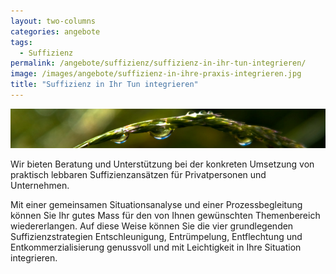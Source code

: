 ```yaml
---
layout: two-columns
categories: angebote
tags:
  - Suffizienz
permalink: /angebote/suffizienz/suffizienz-in-ihr-tun-integrieren/
image: /images/angebote/suffizienz-in-ihre-praxis-integrieren.jpg
title: "Suffizienz in Ihr Tun integrieren"
---
```

<img class="leadimage" title="Sufizienz" src="/images/angebote/suffizienz-in-ihr-tun-integrieren_sub.jpg">

Wir bieten Beratung und Unterstützung bei der konkreten Umsetzung von praktisch lebbaren Suffizienzansätzen für Privatpersonen und Unternehmen.

Mit einer gemeinsamen Situationsanalyse und einer Prozessbegleitung können Sie Ihr gutes Mass für den von Ihnen gewünschten Themenbereich wiedererlangen. Auf diese Weise können Sie die vier grundlegenden Suffizienzstrategien Entschleunigung, Entrümpelung, Entflechtung und Entkommerzialisierung genussvoll und mit Leichtigkeit in Ihre Situation integrieren.